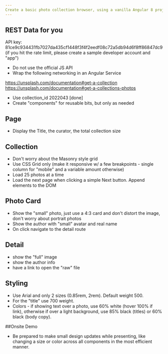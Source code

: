 ```yaml
---
Create a basic photo collection browser, using a vanilla Angular 8 project (use the Angular CLI). You will need to create a Service for networking calls, and create Components for display bits. You need two routes (one for the collection and one for the detail view).
---
```


## REST Data for you

API key: 81ce9c934431fb7027da435cf1448f3f4f2eedf08c72a5db94d6f8ff86847dc9
(if you hit the rate limit, please create a sample developer account and "app")

- Do not use the official JS API
- Wrap the following networking in an Angular Service

https://unsplash.com/documentation#get-a-collection
https://unsplash.com/documentation#get-a-collections-photos

- Use collection_id 2022043 [done]
- Create "components" for reusable bits, but only as needed

## Page

- Display the Title, the curator, the total collection size

## Collection

- Don't worry about the Masonry style grid
- Use CSS Grid only (make it responsive w/ a few breakpoints - single column for "mobile" and a variable amount otherwise)
- Load 25 photos at a time
- Load the next page when clicking a simple Next button. Append elements to the DOM

## Photo Card

- Show the "small" photo, just use a 4:3 card and don't distort the image, don't worry about portrait photos
- Show the author with "small" avatar and real name
- On click navigate to the detail route

## Detail

- show the "full" image
- show the author info
- have a link to open the "raw" file

## Styling

- Use Arial and only 2 sizes (0.85rem, 2rem). Default weight 500.
- For the "title" use 700 weight.
- Colors - if showing text over a photo, use 60% white (hover 100% if link), otherwise if over a light background, use 85% black (titles) or 60% black (body copy).

##Onsite Demo

- Be prepared to make small design updates while presenting, like changing a size or color across all components in the most efficient manner.
